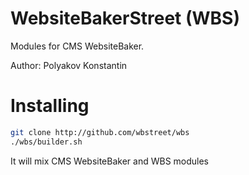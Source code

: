 # WebsiteBakerStreet (WBS)

Modules for CMS WebsiteBaker.

Author: Polyakov Konstantin

# Installing

```bash
git clone http://github.com/wbstreet/wbs
./wbs/builder.sh
```

It will mix CMS WebsiteBaker and WBS modules
